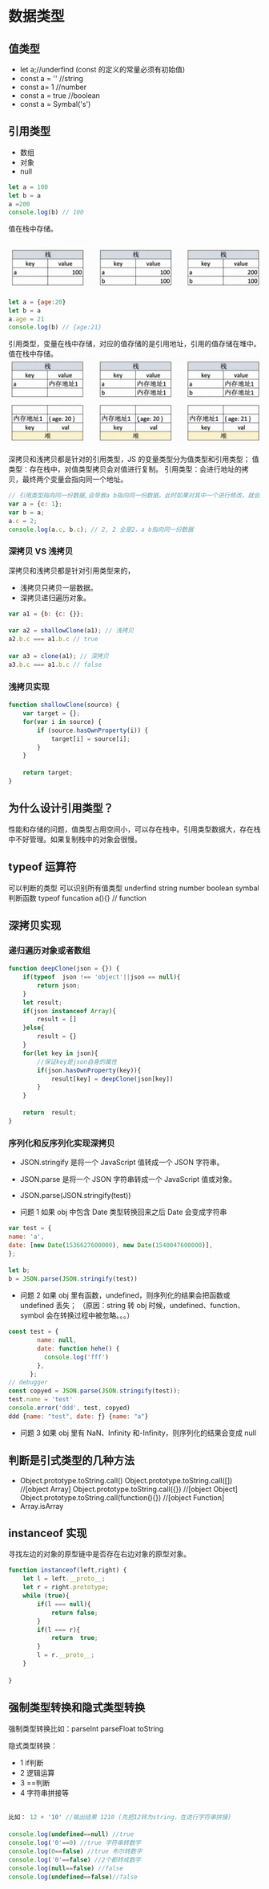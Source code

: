# 数据类型

## 值类型

- let a;//underfind (const 的定义的常量必须有初始值)
- const a = '' //string
- const a= 1 //number
- const a = true //boolean
- const a = Symbal('s')

## 引用类型

- 数组
- 对象
- null

```javascript
let a = 100
let b = a
a =200
console.log(b) // 100
```

值在栈中存储。

![QQ截图20200128111606.png](../../images/WX20200914-234458@2x.png)

```javascript
let a = {age:20}
let b = a
a.age = 21
console.log(b) // {age:21}
```

引用类型，变量在栈中存储，对应的值存储的是引用地址，引用的值存储在堆中。
值在栈中存储。
![QQ截图20200128111606.png](../../images/WX20200914-234528@2x.png)

深拷贝和浅拷贝都是针对的引用类型，JS 的变量类型分为值类型和引用类型；
值类型：存在栈中，对值类型拷贝会对值进行复制。
引用类型：会进行地址的拷贝，最终两个变量会指向同一个地址。

```javascript
// 引用类型指向同一份数据,会导致a b指向同一份数据，此时如果对其中一个进行修改，就会影响到另外一个
var a = {c: 1};
var b = a;
a.c = 2;
console.log(a.c, b.c); // 2, 2 全是2，a b指向同一份数据
```

### 深拷贝 VS 浅拷贝

深拷贝和浅拷贝都是针对引用类型来的，

- 浅拷贝只拷贝一层数据。
- 深拷贝递归遍历对象。

```javascript
var a1 = {b: {c: {}};

var a2 = shallowClone(a1); // 浅拷贝
a2.b.c === a1.b.c // true

var a3 = clone(a1); // 深拷贝
a3.b.c === a1.b.c // false
```

### 浅拷贝实现

```javascript
function shallowClone(source) {
    var target = {};
    for(var i in source) {
        if (source.hasOwnProperty(i)) {
            target[i] = source[i];
        }
    }

    return target;
}
```

## 为什么设计引用类型？

性能和存储的问题，值类型占用空间小，可以存在栈中。引用类型数据大，存在栈中不好管理。如果复制栈中的对象会很慢。

## typeof 运算符

可以判断的类型 可以识别所有值类型
underfind string number boolean symbal
判断函数
typeof funcation a(){} // function

## 深拷贝实现

### 递归遍历对象或者数组

```javascript
function deepClone(json = {}) {
    if(typeof  json !== 'object'||json == null){
        return json;
    }
    let result;
    if(json instanceof Array){
        result = []
    }else{
        result = {}
    }
    for(let key in json){
        //保证key是json自身的属性
        if(json.hasOwnProperty(key)){
            result[key] = deepClone(json[key])
        }
    }

    return  result;
}

```

### 序列化和反序列化实现深拷贝

- JSON.stringify 是将一个 JavaScript 值转成一个 JSON 字符串。
- JSON.parse 是将一个 JSON 字符串转成一个 JavaScript 值或对象。
- JSON.parse(JSON.stringify(test))

- 问题 1 如果 obj 中包含 Date 类型转换回来之后 Date 会变成字符串

```javascript
var test = {
name: 'a',
date: [new Date(1536627600000), new Date(1540047600000)],
};

let b;
b = JSON.parse(JSON.stringify(test))
```

- 问题 2 如果 obj 里有函数，undefined，则序列化的结果会把函数或 undefined 丢失；
  （原因：string 转 obj 时候，undefined、function、symbol 会在转换过程中被忽略。。。）

```javascript
const test = {
        name: null,
        date: function hehe() {
          console.log('fff')
        },
      };
// debugger
const copyed = JSON.parse(JSON.stringify(test));
test.name = 'test'
console.error('ddd', test, copyed)
ddd {name: "test", date: ƒ} {name: "a"}

```

- 问题 3 如果 obj 里有 NaN、Infinity 和-Infinity，则序列化的结果会变成 null

## 判断是引式类型的几种方法

- Object.prototype.toString.call()
  Object.prototype.toString.call([]) //[object Array]
  Object.prototype.toString.call({}) //[object Object]
  Object.prototype.toString.call(function(){}) //[object Function]
- Array.isArray

## instanceof 实现

寻找左边的对象的原型链中是否存在右边对象的原型对象。

```javascript
function instanceof(left,right) {
    let l = left.__proto__;
    let r = right.prototype;
    while (true){
        if(l === null){
            return false;
        }
        if(l === r){
            return  true;
        }
        l = r.__proto__;
    }

}
```

## 强制类型转换和隐式类型转换

强制类型转换比如：parseInt parseFloat toString


隐式类型转换： 

- 1 if判断
- 2 逻辑运算
- 3 ==判断 
- 4 字符串拼接等

```javascript

比如： 12 + '10' //输出结果 1210 (先把12转为string，在进行字符串拼接)

console.log(undefined==null) //true
console.log('0'==0) //true 字符串转数字
console.log(0==false) //true 布尔转数字
console.log('0'==false) //2个都转成数字
console.log(null==false) //false
console.log(undefined==false)//false
```

